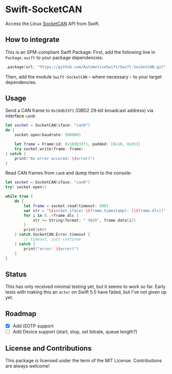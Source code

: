 # Swift-SocketCAN

Access the Linux [SocketCAN](https://www.kernel.org/doc/html/latest/networking/can.html) API from Swift.

## How to integrate

This is an SPM-compliant Swift Package: First, add the following line in `Package.swift` to your package dependencies:

```swift
.package(url: "https://github.com/AutomotiveSwift/Swift-SocketCAN.git", from: "0.9.0")
```

Then, add the module `Swift-SocketCAN` – where necessary – to your target dependencies.

## Usage

Send a CAN frame to `0x18db33f1` (OBD2 29-bit broadcast address) via interface `can0`:

```swift
let socket = SocketCAN(iface: "can0")
do {
    socket.open(baudrate: 500000)

    let frame = Frame(id: 0x18db33f1, padded: [0x10, 0x01])
    try socket.write(frame: frame)
} catch {
    print("An error occured: \(error)")
}
```

Read CAN frames from `can0` and dump them to the console:

```swift
let socket = SocketCAN(iface: "can0")
try! socket.open()

while true {
    do {
        let frame = socket.read(timeout: 500)
        var str = "\(socket.iface) \(frame.timestamp): [\(frame.dlc)]"
        for i in 0..<frame.dlc {
            str += String(format: " %02X", frame.data[i])
        }
        print(str)
    } catch SocketCAN.Error.timeout {
        // timeout, just continue
    } catch {
        print("error: \(error)")
    }
}
```

## Status

This has only received minimal testing yet, but it seems to work so far.
Early tests with making this an `actor` on Swift 5.5 have failed, but I've not
given up yet.

## Roadmap

- [x] Add ISOTP support
- [ ] Add Device support (start, stop, set bitrate, queue length?)

## License and Contributions

This package is licensed under the term of the MIT License.
Contributions are always welcome!